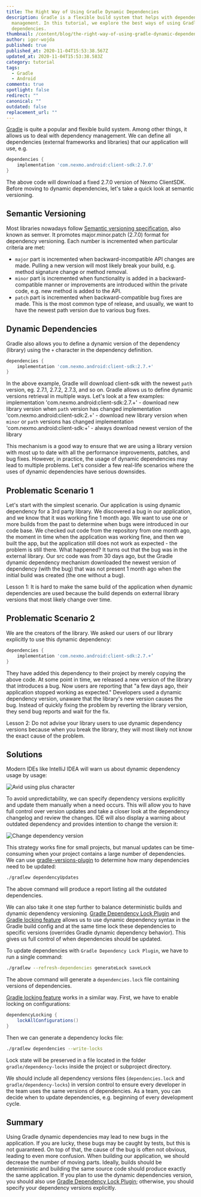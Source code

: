 ```yaml
---
title: The Right Way of Using Gradle Dynamic Dependencies
description: Gradle is a flexible build system that helps with dependency
  management. In this tutorial, we explore the best ways of using Gradle dynamic
  dependencies.
thumbnail: /content/blog/the-right-way-of-using-gradle-dynamic-dependencies/blog_gradle-dynamic-dependencies_1200x600.png
author: igor-wojda
published: true
published_at: 2020-11-04T15:53:38.567Z
updated_at: 2020-11-04T15:53:38.583Z
category: tutorial
tags:
  - Gradle
  - Android
comments: true
spotlight: false
redirect: ""
canonical: ""
outdated: false
replacement_url: ""
---
```

[Gradle](https://gradle.org/) is quite a popular and flexible build system. Among other things, it allows us to deal with dependency management. We can define all dependencies (external frameworks and libraries) that our application will use, e.g.

```groovy
dependencies {
    implementation 'com.nexmo.android:client-sdk:2.7.0'
}
```

The above code will download a fixed 2.7.0 version of Nexmo ClientSDK. Before moving to dynamic dependencies, let's take a quick look at semantic versioning.

## Semantic Versioning

Most libraries nowadays follow [Semantic versioning specification](https://semver.org/), also known as semver. It promotes major.minor.patch (2.7.0) format for dependency versioning. Each number is incremented when particular criteria are met:
- `major` part is incremented when backward-incompatible API changes are made. Pulling a new version will most likely break your build, e.g. method signature change or method removal.
- `minor` part is incremented when functionality is added in a backward-compatible manner or improvements are introduced within the private code, e.g. new method is added to the API.
- `patch` part is incremented when backward-compatible bug fixes are made. This is the most common type of release, and usually, we want to have the newest path version due to various bug fixes.

## Dynamic Dependencies

Gradle also allows you to define a dynamic version of the dependency (library) using the `+` character in the dependency definition.

```groovy
dependencies {
    implementation 'com.nexmo.android:client-sdk:2.7.+'
}
```

In the above example, Gradle will download client-sdk with the newest `path` version, eg. 2.7.1, 2.7.2, 2.7.3, and so on. Gradle allows us to define dynamic versions retrieval in multiple ways. Let's look at a few examples:
implementation 'com.nexmo.android:client-sdk:2.7.+' - download new library version when `path` version has changed
implementation 'com.nexmo.android:client-sdk:2.+' - download new library version when `minor` or `path` versions has changed
implementation 'com.nexmo.android:client-sdk:+' - always download newest version of the library

This mechanism is a good way to ensure that we are using a library version with most up to date with all the performance improvements, patches, and bug fixes. However, in practice, the usage of dynamic dependencies may lead to multiple problems. Let's consider a few real-life scenarios where the uses of dynamic dependencies have serious downsides.

## Problematic Scenario 1
Let's start with the simplest scenario. Our application is using dynamic dependency for a 3rd party library. We discovered a bug in our application, and we know that it was working fine 1 month ago. We want to use one or more builds from the past to determine when bugs were introduced in our code base. We checked out code from the repository from one month ago, the moment in time when the application was working fine, and then we built the app, but the application still does not work as expected - the problem is still there. What happened? It turns out that the bug was in the external library. Our src code was from 30 days ago, but the Gradle dynamic dependency mechanism downloaded the newest version of dependency (with the bug) that was not present 1 month ago when the initial build was created (the one without a bug). 

Lesson 1: It is hard to make the same build of the application when dynamic dependencies are used because the build depends on external library versions that most likely change over time.

## Problematic Scenario 2
We are the creators of the library. We asked our users of our library explicitly to use this dynamic dependency:

```groovy
dependencies {
    implementation 'com.nexmo.android:client-sdk:2.7.+’
}
```

They have added this dependency to their project by merely copying the above code. At some point in time, we released a new version of the library that introduces a bug. Now users are reporting that "a few days ago, their application stopped working as expected." Developers used a dynamic dependency version, unaware that the library's new version causes the bug. Instead of quickly fixing the problem by reverting the library version, they send bug reports and wait for the fix.

Lesson 2: Do not advise your library users to use dynamic dependency versions because when you break the library, they will most likely not know the exact cause of the problem.

## Solutions

Modern IDEs like IntelliJ IDEA will warn us about dynamic dependency usage by usage:

![Avid using plus character](img/avoid-using-plus-character.png)

To avoid unpredictability, we can specify dependency versions explicitly and update them manually when a need occurs. This will allow you to have full control over version updates and take a closer look at the dependency changelog and review the changes. IDE will also display a warning about outdated dependency and provides intention to change the version it:

![Change dependency version](img/change-dependency-version.png)

This strategy works fine for small projects, but manual updates can be time-consuming when your project contains a large number of dependencies. We can use [gradle-versions-plugin](https://github.com/ben-manes/gradle-versions-plugin) to determine how many dependencies need to be updated:

```sh
./gradlew dependencyUpdates
```

The above command will produce a report listing all the outdated dependencies. 

We can also take it one step further to balance deterministic builds and dynamic dependency versioning. [Gradle Dependency Lock Plugin](https://github.com/nebula-plugins/gradle-dependency-lock-plugin) and [Gradle locking feature](https://docs.gradle.org/current/userguide/dependency_locking.html) allows us to use dynamic dependency syntax in the Gradle build config and at the same time lock these dependencies to specific versions (overrides Gradle dynamic dependency behavior). This gives us full control of when dependencies should be updated. 


To update dependencies with `Gradle Dependency Lock Plugin`, we have to run a single command:

```sh
./gradlew --refresh-dependencies generateLock saveLock
```

The above command will generate a `dependencies.lock` file containing versions of dependencies.  

[Gradle locking feature](https://docs.gradle.org/current/userguide/dependency_locking.html) works in a similar way. First, we have to enable locking on configurations:

```groovy
dependencyLocking {
    lockAllConfigurations()
}
```

Then we can generate a dependency locks file:

```sh
./gradlew dependencies --write-locks
```

Lock state will be preserved in a file located in the folder `gradle/dependency-locks` inside the project or subproject directory.

We should include all dependency versions files (`dependencies.lock` and `gradle/dependency-locks`) in version control to ensure every developer in the team uses the same versions of dependencies. As a team, you can decide when to update dependencies, e.g. beginning of every development cycle.

## Summary
Using Gradle dynamic dependencies may lead to new bugs in the application. If you are lucky, these bugs may be caught by tests, but this is not guaranteed. On top of that, the cause of the bug is often not obvious, leading to even more confusion. When building our application, we should decrease the number of moving parts. Ideally, builds should be deterministic and building the same source code should produce exactly the same application. If you plan to use the dynamic dependencies version, you should also use [Gradle Dependency Lock Plugin](https://github.com/nebula-plugins/gradle-dependency-lock-plugin); otherwise, you should specify your dependency versions explicitly.